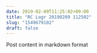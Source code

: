 ```yaml
---
date: 2019-02-09T11:25:02+09:00
title: "RC Logr 20190209 112502"
slug: "1549679102"
draft: false
---
```


Post content in markdown format
